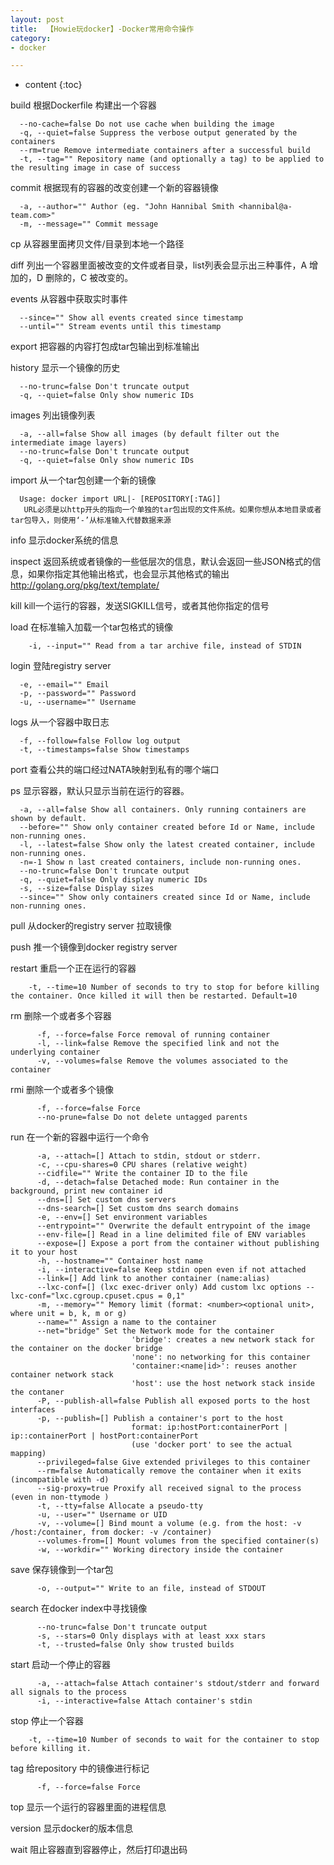 ```yaml
---
layout: post
title:  【Howie玩docker】-Docker常用命令操作
category: 
- docker  

---
```


* content
{:toc}


 build     根据Dockerfile 构建出一个容器
 
      --no-cache=false Do not use cache when building the image
      -q, --quiet=false Suppress the verbose output generated by the containers
      --rm=true Remove intermediate containers after a successful build
      -t, --tag="" Repository name (and optionally a tag) to be applied to the resulting image in case of success
 
 
 commit     根据现有的容器的改变创建一个新的容器镜像
 
      -a, --author="" Author (eg. "John Hannibal Smith <hannibal@a-team.com>"
      -m, --message="" Commit message
 
 cp     从容器里面拷贝文件/目录到本地一个路径
     
diff    列出一个容器里面被改变的文件或者目录，list列表会显示出三种事件，A 增加的，D 删除的，C 被改变的。
 
events     从容器中获取实时事件

      --since="" Show all events created since timestamp
      --until="" Stream events until this timestamp
 
export     把容器的内容打包成tar包输出到标准输出
 
 
history     显示一个镜像的历史

      --no-trunc=false Don't truncate output
      -q, --quiet=false Only show numeric IDs
 
images    列出镜像列表  

      -a, --all=false Show all images (by default filter out the intermediate image layers)
      --no-trunc=false Don't truncate output
      -q, --quiet=false Only show numeric IDs
 
import        从一个tar包创建一个新的镜像 

      Usage: docker import URL|- [REPOSITORY[:TAG]]
       URL必须是以http开头的指向一个单独的tar包出现的文件系统。如果你想从本地目录或者tar包导入，则使用‘-’从标准输入代替数据来源
 
info     显示docker系统的信息
 
inspect     返回系统或者镜像的一些低层次的信息，默认会返回一些JSON格式的信息，如果你指定其他输出格式，也会显示其他格式的输出
                 http://golang.org/pkg/text/template/
     
kill     kill一个运行的容器，发送SIGKILL信号，或者其他你指定的信号
 
load     在标准输入加载一个tar包格式的镜像

        -i, --input="" Read from a tar archive file, instead of STDIN
 
login     登陆registry server

      -e, --email="" Email
      -p, --password="" Password
      -u, --username="" Username
 
logs     从一个容器中取日志

      -f, --follow=false Follow log output
      -t, --timestamps=false Show timestamps
 
port     查看公共的端口经过NATA映射到私有的哪个端口
 
ps     显示容器，默认只显示当前在运行的容器。

      -a, --all=false Show all containers. Only running containers are shown by default.
      --before="" Show only container created before Id or Name, include non-running ones.
      -l, --latest=false Show only the latest created container, include non-running ones.
      -n=-1 Show n last created containers, include non-running ones.
      --no-trunc=false Don't truncate output
      -q, --quiet=false Only display numeric IDs
      -s, --size=false Display sizes
      --since="" Show only containers created since Id or Name, include non-running ones.
 
pull     从docker的registry server 拉取镜像
 
push     推一个镜像到docker registry server
 
restart     重启一个正在运行的容器

        -t, --time=10 Number of seconds to try to stop for before killing the container. Once killed it will then be restarted. Default=10
 
rm     删除一个或者多个容器

          -f, --force=false Force removal of running container
          -l, --link=false Remove the specified link and not the underlying container
          -v, --volumes=false Remove the volumes associated to the container
 
rmi     删除一个或者多个镜像

          -f, --force=false Force
          --no-prune=false Do not delete untagged parents
 
run     在一个新的容器中运行一个命令

          -a, --attach=[] Attach to stdin, stdout or stderr.
          -c, --cpu-shares=0 CPU shares (relative weight)
          --cidfile="" Write the container ID to the file
          -d, --detach=false Detached mode: Run container in the background, print new container id
          --dns=[] Set custom dns servers
          --dns-search=[] Set custom dns search domains
          -e, --env=[] Set environment variables
          --entrypoint="" Overwrite the default entrypoint of the image
          --env-file=[] Read in a line delimited file of ENV variables
          --expose=[] Expose a port from the container without publishing it to your host
          -h, --hostname="" Container host name
          -i, --interactive=false Keep stdin open even if not attached
          --link=[] Add link to another container (name:alias)
          --lxc-conf=[] (lxc exec-driver only) Add custom lxc options --lxc-conf="lxc.cgroup.cpuset.cpus = 0,1"
          -m, --memory="" Memory limit (format: <number><optional unit>, where unit = b, k, m or g)
          --name="" Assign a name to the container
          --net="bridge" Set the Network mode for the container
                               'bridge': creates a new network stack for the container on the docker bridge
                               'none': no networking for this container
                               'container:<name|id>': reuses another container network stack
                               'host': use the host network stack inside the contaner
          -P, --publish-all=false Publish all exposed ports to the host interfaces
          -p, --publish=[] Publish a container's port to the host
                               format: ip:hostPort:containerPort | ip::containerPort | hostPort:containerPort
                               (use 'docker port' to see the actual mapping)
          --privileged=false Give extended privileges to this container
          --rm=false Automatically remove the container when it exits (incompatible with -d)
          --sig-proxy=true Proxify all received signal to the process (even in non-ttymode )
          -t, --tty=false Allocate a pseudo-tty
          -u, --user="" Username or UID
          -v, --volume=[] Bind mount a volume (e.g. from the host: -v /host:/container, from docker: -v /container)
          --volumes-from=[] Mount volumes from the specified container(s)
          -w, --workdir="" Working directory inside the container
 
save     保存镜像到一个tar包

          -o, --output="" Write to an file, instead of STDOUT
 
search     在docker index中寻找镜像

          --no-trunc=false Don't truncate output
          -s, --stars=0 Only displays with at least xxx stars
          -t, --trusted=false Only show trusted builds
 
start     启动一个停止的容器

          -a, --attach=false Attach container's stdout/stderr and forward all signals to the process
          -i, --interactive=false Attach container's stdin
 
stop     停止一个容器

        -t, --time=10 Number of seconds to wait for the container to stop before killing it.
 
tag     给repository 中的镜像进行标记

          -f, --force=false Force
 
top     显示一个运行的容器里面的进程信息
 
version     显示docker的版本信息
 
wait     阻止容器直到容器停止，然后打印退出码
